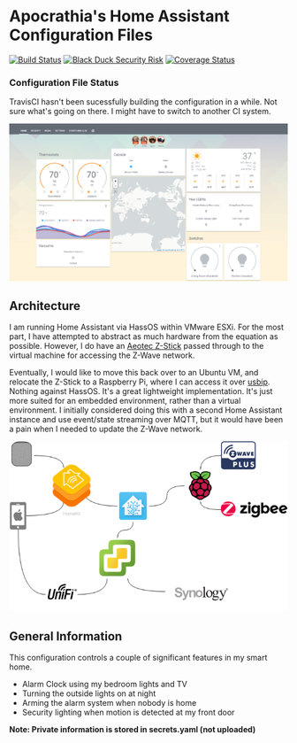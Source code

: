 # Apocrathia's Home Assistant Configuration Files 
[![Build Status](https://travis-ci.org/Apocrathia/home-assistant-config.svg?branch=master)](https://travis-ci.org/Apocrathia/home-assistant-config)
[![Black Duck Security Risk](https://copilot.blackducksoftware.com/github/repos/Apocrathia/home-assistant-config/branches/master/badge-risk.svg)](https://copilot.blackducksoftware.com/github/repos/Apocrathia/home-assistant-config/branches/master)
[![Coverage Status](https://coveralls.io/repos/github/Apocrathia/home-assistant-config/badge.svg?branch=master)](https://coveralls.io/github/Apocrathia/home-assistant-config?branch=master)

### Configuration File Status 
TravisCI hasn't been sucessfully building the configuration in a while. Not sure what's going on there. I might have to switch to another CI system.

![My Home Assistant Default View](images/default_view.png)

## Architecture

I am running Home Assistant via HassOS within VMware ESXi. For the most part, I have attempted to abstract as much hardware from the equation as possible. However, I do have an [Aeotec Z-Stick](https://aeotec.com/z-wave-usb-stick/) passed through to the virtual machine for accessing the Z-Wave network.

Eventually, I would like to move this back over to an Ubuntu VM, and relocate the Z-Stick to a Raspberry Pi, where I can access it over [usbip](https://ubuntu.pkgs.org/16.04/ubuntu-universe-amd64/usbip_0.1.7-3_amd64.deb.html). Nothing against HassOS. It's a great lightweight implementation. It's just more suited for an embedded environment, rather than a virtual environment. I initially considered doing this with a second Home Assistant instance and use event/state streaming over MQTT, but it would have been a pain when I needed to update the Z-Wave network.

![My Home Assistant Architecture](images/conceptual_architecture.png)

## General Information
This configuration controls a couple of significant features in my smart home.
* Alarm Clock using my bedroom lights and TV
* Turning the outside lights on at night
* Arming the alarm system when nobody is home
* Security lighting when motion is detected at my front door

**Note: Private information is stored in secrets.yaml (not uploaded)**
